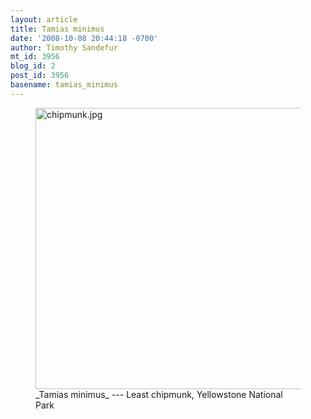 ```yaml
---
layout: article
title: Tamias minimus
date: '2008-10-08 20:44:18 -0700'
author: Timothy Sandefur
mt_id: 3956
blog_id: 2
post_id: 3956
basename: tamias_minimus
---
```

<figure>
<a href="http://en.wikipedia.org/wiki/http://en.wikipedia.org/wiki/Least_Chipmunk"><img src="http://pandasthumb.org/archives/2008/09/17/chipmunk.jpg" alt="chipmunk.jpg" width="600" height="450" /></a>
<figcaption markdown="span">_Tamias minimus_ --- Least chipmunk, Yellowstone National Park

</figcaption>
</figure>
